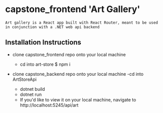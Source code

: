 # capstone_frontend 'Art Gallery'
    Art gallery is a React app built with React Router, meant to be used in conjunction with a .NET web api backend



## Installation Instructions
- clone capstone_frontend repo onto your local machine
    - cd into art-store
    $ npm i

- clone capstone_backend repo onto your local machine
    -cd into ArtStoreApi
    - dotnet build
    - dotnet run
    - If you'd like to view it on your local machine, navigate to http://localhost:5245/api/art

